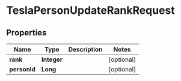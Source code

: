 

# TeslaPersonUpdateRankRequest


## Properties

Name | Type | Description | Notes
------------ | ------------- | ------------- | -------------
**rank** | **Integer** |  |  [optional]
**personId** | **Long** |  |  [optional]



